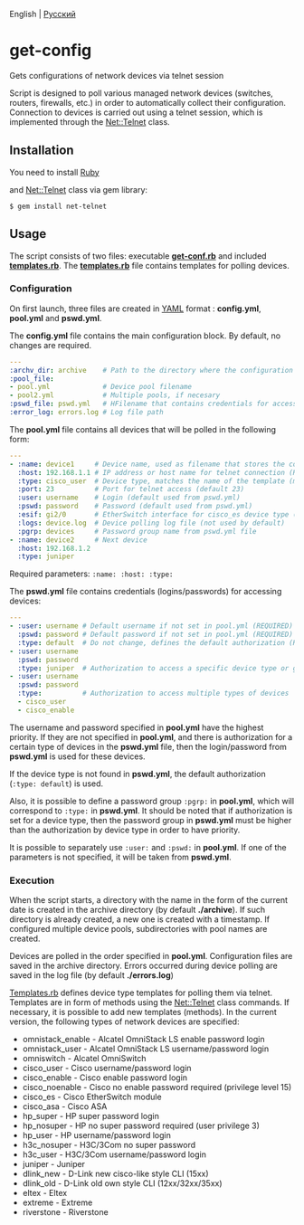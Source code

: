 English | [Русский](./README-ru.md)

# get-config
Gets configurations of network devices via telnet session

Script is designed to poll various managed network devices (switches, routers, firewalls, etc.) in order to automatically collect their configuration. Connection to devices is carried out using a telnet session, which is implemented through the [Net::Telnet](https://github.com/ruby/net-telnet) class.

## Installation
You need to install [Ruby](https://www.ruby-lang.org/en/documentation/installation/)

and [Net::Telnet](https://github.com/ruby/net-telnet) class via gem library:
```
$ gem install net-telnet
```

## Usage
The script consists of two files: executable **[get-conf.rb](./get-conf.rb)** and included **[templates.rb](./templates.rb)**.
The **[templates.rb](./templates.rb)** file contains templates for polling devices.

### Configuration
On first launch, three files are created in [YAML](https://en.wikipedia.org/wiki/YAML) format : **config.yml**, **pool.yml** and **pswd.yml**.

The **config.yml** file contains the main configuration block. By default, no changes are required.
```yaml
---
:archv_dir: archive    # Path to the directory where the configuration archive is stored
:pool_file:
- pool.yml             # Device pool filename
- pool2.yml            # Multiple pools, if necesary
:pswd_file: pswd.yml   # НFilename that contains credentials for accessing devices
:error_log: errors.log # Log file path
```

The **pool.yml** file contains all devices that will be polled in the following form:
``` yaml
---
- :name: device1     # Device name, used as filename that stores the configuration in archive directory (REQUIRED)
  :host: 192.168.1.1 # IP address or host name for telnet connection (REQUIRED)
  :type: cisco_user  # Device type, matches the name of the template (method) from templates.rb (REQUIRED)
  :port: 23          # Port for telnet access (default 23)
  :user: username    # Login (default used from pswd.yml)
  :pswd: password    # Password (default used from pswd.yml)
  :esif: gi2/0       # EtherSwitch interface for cisco_es device type (default gi2/0)
  :logs: device.log  # Device polling log file (not used by default)
  :pgrp: devices     # Password group name from pswd.yml file
- :name: device2     # Next device
  :host: 192.168.1.2
  :type: juniper
```
Required parameters: ```:name: :host: :type:```

The **pswd.yml** file contains credentials (logins/passwords) for accessing devices:
``` yaml
---
- :user: username # Default username if not set in pool.yml (REQUIRED) 
  :pswd: password # Default password if not set in pool.yml (REQUIRED)
  :type: default  # Do not change, defines the default authorization (REQUIRED)
- :user: username
  :pswd: password
  :type: juniper  # Authorization to access a specific device type or group :pgrp: from pool.yml
- :user: username
  :pswd: password
  :type:          # Authorization to access multiple types of devices
  - cisco_user
  - cisco_enable
```

The username and password specified in **pool.yml** have the highest priority. If they are not specified in **pool.yml**, and there is authorization for a certain type of devices in the **pswd.yml** file, then the login/password from **pswd.yml** is used for these devices.

If the device type is not found in **pswd.yml**, the default authorization (```:type: default```) is used.

Also, it is possible to define a password group ```:pgrp:``` in **pool.yml**, which will correspond to ```:type:``` in **pswd.yml**. It should be noted that if authorization is set for a device type, then the password group in **pswd.yml** must be higher than the authorization by device type in order to have priority.

It is possible to separately use ```:user:``` and ```:pswd:``` in **pool.yml**. If one of the parameters is not specified, it will be taken from **pswd.yml**.

### Execution
When the script starts, a directory with the name in the form of the current date is created in the archive directory (by default **./archive**). If such directory is already created, a new one is created with a timestamp. If configured multiple device pools, subdirectories with pool names are created.

Devices are polled in the order specified in **pool.yml**. Configuration files are saved in the archive directory. Errors occurred during device polling are saved in the log file (by default **./errors.log**)

[Templates.rb](./templates.rb) defines device type templates for polling them via telnet. Templates are in form of methods using the [Net::Telnet](https://github.com/ruby/net-telnet) class commands. If necessary, it is possible to add new templates (methods). In the current version, the following types of network devices are specified:

- omnistack_enable - Alcatel OmniStack LS enable password login
- omnistack_user - Alcatel OmniStack LS username/password login
- omniswitch - Alcatel OmniSwitch
- cisco_user - Cisco username/password login
- cisco_enable - Cisco enable password login
- cisco_noenable - Cisco no enable password required (privilege level 15)
- cisco_es - Cisco EtherSwitch module
- cisco_asa - Cisco ASA
- hp_super - HP super password login
- hp_nosuper - HP no super password required (user privilege 3)
- hp_user - HP username/password login
- h3c_nosuper - H3C/3Com no super password
- h3c_user - H3C/3Com username/password login
- juniper - Juniper
- dlink_new - D-Link new cisco-like style CLI (15xx)
- dlink_old - D-Link old own style CLI (12xx/32xx/35xx)
- eltex - Eltex
- extreme - Extreme
- riverstone - Riverstone
